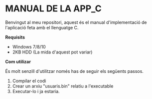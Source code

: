 # MANUAL DE LA APP_C
Benvingut al meu repositori, aquest és el manual d'implementació de l'aplicació  feta amb el llenguatge C.

**Requisits**

- Windows 7/8/10
- 2KB HDD (La mida d'aquest pot variar)

**Com utilizar**

És molt senzill d'utilitzar només has de seguir els següents passos.
1. Compilar el codi
2. Crear un arxiu "usuaris.bin" relatiu a l'executable
3. Executar-lo i ja estaria.
